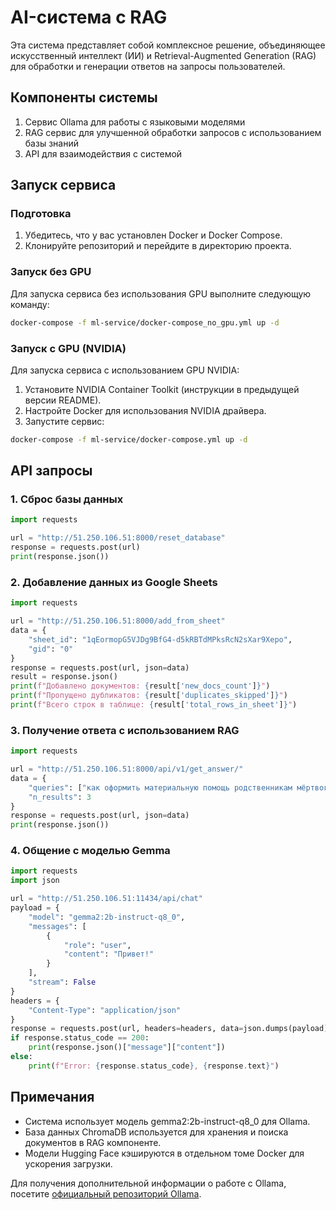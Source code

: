 # AI-система с RAG

Эта система представляет собой комплексное решение, объединяющее искусственный интеллект (ИИ) и Retrieval-Augmented Generation (RAG) для обработки и генерации ответов на запросы пользователей.

## Компоненты системы

1. Сервис Ollama для работы с языковыми моделями
2. RAG сервис для улучшенной обработки запросов с использованием базы знаний
3. API для взаимодействия с системой

## Запуск сервиса

### Подготовка

1. Убедитесь, что у вас установлен Docker и Docker Compose.
2. Клонируйте репозиторий и перейдите в директорию проекта.

### Запуск без GPU

Для запуска сервиса без использования GPU выполните следующую команду:

```bash
docker-compose -f ml-service/docker-compose_no_gpu.yml up -d
```

### Запуск с GPU (NVIDIA)

Для запуска сервиса с использованием GPU NVIDIA:

1. Установите NVIDIA Container Toolkit (инструкции в предыдущей версии README).
2. Настройте Docker для использования NVIDIA драйвера.
3. Запустите сервис:

```bash
docker-compose -f ml-service/docker-compose.yml up -d
```

## API запросы

### 1. Сброс базы данных

```python
import requests

url = "http://51.250.106.51:8000/reset_database"
response = requests.post(url)
print(response.json())
```

### 2. Добавление данных из Google Sheets

```python
import requests

url = "http://51.250.106.51:8000/add_from_sheet"
data = {
    "sheet_id": "1qEormopG5VJDg9BfG4-d5kRBTdMPksRcN2sXar9Xepo",
    "gid": "0"
}
response = requests.post(url, json=data)
result = response.json()
print(f"Добавлено документов: {result['new_docs_count']}")
print(f"Пропущено дубликатов: {result['duplicates_skipped']}")
print(f"Всего строк в таблице: {result['total_rows_in_sheet']}")
```

### 3. Получение ответа с использованием RAG

```python
import requests

url = "http://51.250.106.51:8000/api/v1/get_answer/"
data = {
    "queries": ["как оформить материальную помощь родственникам мёртвого работника"],
    "n_results": 3
}
response = requests.post(url, json=data)
print(response.json())
```

### 4. Общение с моделью Gemma

```python
import requests
import json

url = "http://51.250.106.51:11434/api/chat"
payload = {
    "model": "gemma2:2b-instruct-q8_0",
    "messages": [
        {
            "role": "user",
            "content": "Привет!"
        }
    ],
    "stream": False
}
headers = {
    "Content-Type": "application/json"
}
response = requests.post(url, headers=headers, data=json.dumps(payload))
if response.status_code == 200:
    print(response.json()["message"]["content"])
else:
    print(f"Error: {response.status_code}, {response.text}")
```

## Примечания

- Система использует модель gemma2:2b-instruct-q8_0 для Ollama.
- База данных ChromaDB используется для хранения и поиска документов в RAG компоненте.
- Модели Hugging Face кэшируются в отдельном томе Docker для ускорения загрузки.

Для получения дополнительной информации о работе с Ollama, посетите [официальный репозиторий Ollama](https://github.com/ollama/ollama).
